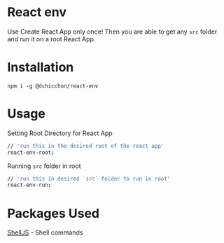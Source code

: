 # React env

Use Create React App only once! Then you are able to get any `src` folder and run it on a root React App.

# Installation

`npm i -g @dchicchon/react-env`

# Usage

Setting Root Directory for React App

```bash
// 'run this in the desired root of the react app'
react-env-root;
```

Running `src` folder in root

```bash
// 'run this in desired `src` folder to run in root'
react-env-run;
```

# Packages Used

[ShellJS](https://github.com/shelljs/shelljs) - Shell commands
